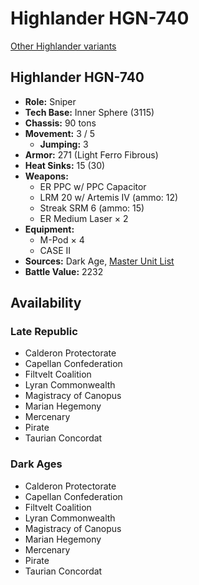 # Highlander HGN-740

[Other Highlander variants](../highlander.md)

## Highlander HGN-740
- **Role:** Sniper
- **Tech Base:** Inner Sphere (3115)
- **Chassis:** 90 tons
- **Movement:** 3 / 5
  - **Jumping:** 3
- **Armor:** 271 (Light Ferro Fibrous)
- **Heat Sinks:** 15 (30)
- **Weapons:**
  - ER PPC w/ PPC Capacitor
  - LRM 20 w/ Artemis IV (ammo: 12)
  - Streak SRM 6 (ammo: 15)
  - ER Medium Laser × 2
- **Equipment:**
  - M-Pod × 4
  - CASE II
- **Sources:** Dark Age, [Master Unit List](http://masterunitlist.info/Unit/Details/7733/highlander-hgn-740)
- **Battle Value:** 2232

## Availability

### Late Republic
- Calderon Protectorate
- Capellan Confederation
- Filtvelt Coalition
- Lyran Commonwealth
- Magistracy of Canopus
- Marian Hegemony
- Mercenary
- Pirate
- Taurian Concordat

### Dark Ages
- Calderon Protectorate
- Capellan Confederation
- Filtvelt Coalition
- Lyran Commonwealth
- Magistracy of Canopus
- Marian Hegemony
- Mercenary
- Pirate
- Taurian Concordat

